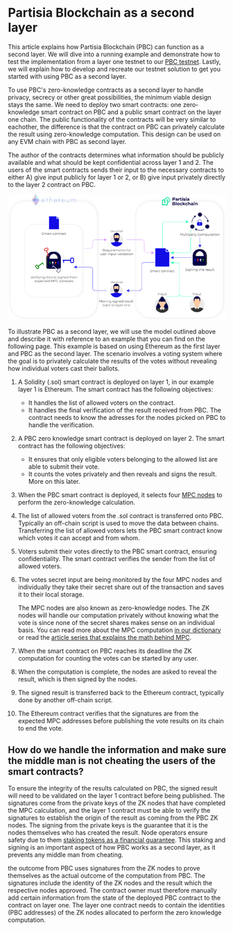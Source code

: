 # Partisia Blockchain as a second layer

This article explains how Partisia Blockchain (PBC) can function as a second layer. We will dive into a running example and demonstrate how to test the implementation from a layer one testnet to our [PBC testnet](/docs/testnet.md). Lastly, we will explain how to develop and recreate our testnet solution to get you started with using PBC as a second layer.

To use PBC's zero-knowledge contracts as a second layer to handle privacy, secrecy or other great possibilities, the minimum viable design stays the same.
We need to deploy two smart contracts: one zero-knowledge smart contract on PBC and a public smart contract on the layer one chain. The public functionality of the contracts will be very similar to eachother, the difference is that the contract on PBC can privately calculate the result using zero-knowledge computation. This design can be used on any EVM chain with PBC as second layer.

The author of the contracts determines what information should be publicly available and what should be kept confidential across layer 1 and 2. The users of the smart contracts sends their input to the necessary contracts to either A) give input publicly for layer 1 or 2, or B) give input privately directly to the layer 2 contract on PBC.

![ConceptPBCAsSecondLayer](../assets/ConceptModels/ConceptPBCAsSecondLayer.png)

To illustrate PBC as a second layer, we will use the model outlined above and describe it with reference to an example that you can find on the following page. This example is based on using Ethereum as the first layer and PBC as the second layer. The scenario involves a voting system where the goal is to privately calculate the results of the votes without revealing how individual voters cast their ballots.

1. A Solidity (.sol) smart contract is deployed on layer 1, in our example layer 1 is Ethereum. The smart contract has the following objectives:
   * It handles the list of allowed voters on the contract.
   * It handles the final verification of the result received from PBC. The contract needs to know the adresses for the nodes picked on PBC to handle the verification.
2. A PBC zero knowledge smart contract is deployed on layer 2. The smart contract has the following objectives:
   * It ensures that only eligible voters belonging to the allowed list are able to submit their vote.
   * It counts the votes privately and then reveals and signs the result. More on this later.
3. When the PBC smart contract is deployed, it selects four [MPC nodes](/docs/dictionary.md#mpc) to perform the zero-knowledge calculation.
4.  The list of allowed voters from the .sol contract is transferred onto PBC. Typically an off-chain script is used to move the data between chains. Transferring the list of allowed voters lets the PBC smart contract know which votes it can accept and from whom.
5. Voters submit their votes directly to the PBC smart contract, ensuring confidentiality. The smart contract verifies the sender from the list of allowed voters. 
6. The votes secret input are being monitored by the four MPC nodes and individually they take their secret share out of the transaction and saves it to their local storage. 

    The MPC nodes are also known as zero-knowledge nodes. The ZK nodes will handle our computation privately without knowing what the vote is since none of the secret shares makes sense on an individual basis. You can read more about the MPC computation [in our dictionary](/docs/dictionary.md#mpc) or read the [article series that explains the math behind MPC](https://medium.com/partisia-blockchain/mpc-techniques-series-part-1-secret-sharing-d8f98324674a).
7. When the smart contract on PBC reaches its deadline the ZK computation for counting the votes can be started by any user.
8.  When the computation is complete, the nodes are asked to reveal the result, which is then signed by the nodes.
9.  The signed result is transferred back to the Ethereum contract, typically done by another off-chain script.
10. The Ethereum contract verifies that the signatures are from the expected MPC addresses before publishing the vote results on its chain to end the vote.

## How do we handle the information and make sure the middle man is not cheating the users of the smart contracts?

To ensure the integrity of the results calculated on PBC, the signed result will need to be validated on the layer 1 contract before being published. The signatures come from the private keys of the ZK nodes that have completed the MPC calculation, and the layer 1 contract must be able to verify the signatures to establish the origin of the result as coming from the PBC ZK nodes. The signing from the private keys is the guarantee that it is the nodes themselves who has created the result. Node operators ensure safety due to them [staking tokens as a financial guarantee](/docs/operator-0-introduction.md). This staking and signing is an important aspect of how PBC works as a second layer, as it prevents any middle man from cheating. 

the outcome from PBC uses signatures from the ZK nodes to prove themselves as the actual outcome of the computation from PBC. The signatures include the identity of the ZK nodes and the result which the respective nodes approved. The contract owner must therefore manually add certain information from the state of the deployed PBC contract to the contract on layer one. The layer one contract needs to contain the identities (PBC addresses) of the ZK nodes allocated to perform the zero knowledge computation.
